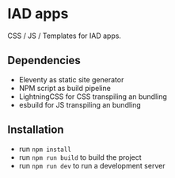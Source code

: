 # IAD apps

CSS / JS / Templates for IAD apps.

## Dependencies

- Eleventy as static site generator
- NPM script as build pipeline
- LightningCSS for CSS transpiling an bundling
- esbuild for JS transpiling an bundling

## Installation

- run `npm install`
- run `npm run build` to build the project
- run `npm run dev` to run a development server
